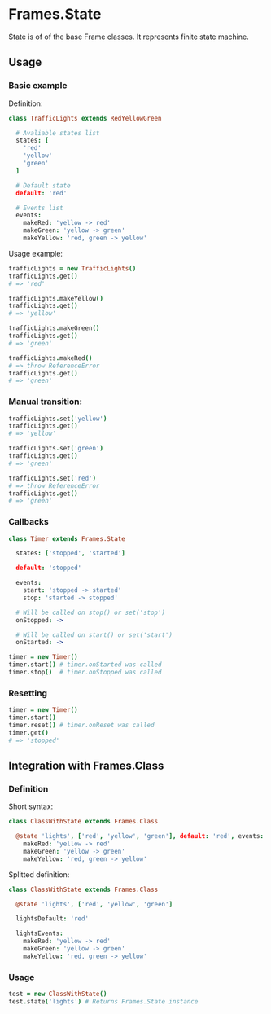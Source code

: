 # Frames.State

State is of of the base Frame classes. It represents finite state
machine.

## Usage

### Basic example

Definition:

``` coffeescript
class TrafficLights extends RedYellowGreen

  # Avaliable states list
  states: [
    'red'
    'yellow'
    'green'
  ]

  # Default state
  default: 'red'

  # Events list
  events:
    makeRed: 'yellow -> red'
    makeGreen: 'yellow -> green'
    makeYellow: 'red, green -> yellow'
```

Usage example:

``` coffeescript
trafficLights = new TrafficLights()
trafficLights.get()
# => 'red'

trafficLights.makeYellow()
trafficLights.get()
# => 'yellow'

trafficLights.makeGreen()
trafficLights.get()
# => 'green'

trafficLights.makeRed()
# => throw ReferenceError
trafficLights.get()
# => 'green'
```

### Manual transition:

``` coffeescript
trafficLights.set('yellow')
trafficLights.get()
# => 'yellow'

trafficLights.set('green')
trafficLights.get()
# => 'green'

trafficLights.set('red')
# => throw ReferenceError
trafficLights.get()
# => 'green'
```

### Callbacks

``` coffeescript
class Timer extends Frames.State

  states: ['stopped', 'started']

  default: 'stopped'

  events:
    start: 'stopped -> started'
    stop: 'started -> stopped'

  # Will be called on stop() or set('stop')
  onStopped: ->

  # Will be called on start() or set('start')
  onStarted: ->
```

``` coffeescript
timer = new Timer()
timer.start() # timer.onStarted was called
timer.stop()  # timer.onStopped was called
```

### Resetting

``` coffeescript
timer = new Timer()
timer.start()
timer.reset() # timer.onReset was called
timer.get()
# => 'stopped'
```

## Integration with Frames.Class

### Definition

Short syntax:

``` coffeescript
class ClassWithState extends Frames.Class

  @state 'lights', ['red', 'yellow', 'green'], default: 'red', events:
    makeRed: 'yellow -> red'
    makeGreen: 'yellow -> green'
    makeYellow: 'red, green -> yellow'
```

Splitted definition:

``` coffeescript
class ClassWithState extends Frames.Class

  @state 'lights', ['red', 'yellow', 'green']

  lightsDefault: 'red'

  lightsEvents:
    makeRed: 'yellow -> red'
    makeGreen: 'yellow -> green'
    makeYellow: 'red, green -> yellow'
```

### Usage

``` coffeescript
test = new ClassWithState()
test.state('lights') # Returns Frames.State instance
```
